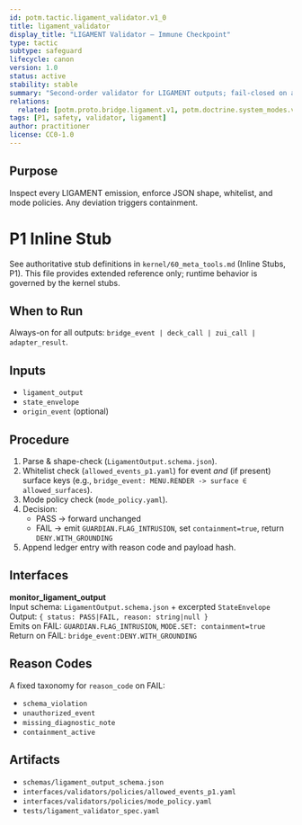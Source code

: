 ```yaml
---
id: potm.tactic.ligament_validator.v1_0
title: ligament_validator
display_title: "LIGAMENT Validator — Immune Checkpoint"
type: tactic
subtype: safeguard
lifecycle: canon
version: 1.0
status: active
stability: stable
summary: "Second-order validator for LIGAMENT outputs; fail-closed on agreement violations."
relations:
  related: [potm.proto.bridge.ligament.v1, potm.doctrine.system_modes.v1_0, potm.meta.membrane_model.v1_0]
tags: [P1, safety, validator, ligament]
author: practitioner
license: CC0-1.0
---
```


## Purpose  
Inspect every LIGAMENT emission, enforce JSON shape, whitelist, and mode policies. Any deviation triggers containment.

# P1 Inline Stub

See authoritative stub definitions in `kernel/60_meta_tools.md` (Inline Stubs, P1).
This file provides extended reference only; runtime behavior is governed by the kernel stubs.

## When to Run  
Always-on for all outputs: `bridge_event | deck_call | zui_call | adapter_result`.

## Inputs  
- `ligament_output`  
- `state_envelope`  
- `origin_event` (optional)  

## Procedure  
1. Parse & shape-check (`LigamentOutput.schema.json`).  
2. Whitelist check (`allowed_events_p1.yaml`) for event *and* (if present) surface keys (e.g., `bridge_event: MENU.RENDER -> surface ∈ allowed_surfaces`).
3. Mode policy check (`mode_policy.yaml`).  
4. Decision:  
   - PASS → forward unchanged  
   - FAIL → emit `GUARDIAN.FLAG_INTRUSION`, set `containment=true`, return `DENY.WITH_GROUNDING`  
5. Append ledger entry with reason code and payload hash.

## Interfaces  
**monitor_ligament_output**  
Input schema: `LigamentOutput.schema.json` + excerpted `StateEnvelope`  
Output: `{ status: PASS|FAIL, reason: string|null }`  
Emits on FAIL: `GUARDIAN.FLAG_INTRUSION`, `MODE.SET: containment=true`  
Return on FAIL: `bridge_event:DENY.WITH_GROUNDING`

## Reason Codes
A fixed taxonomy for `reason_code` on FAIL:
- `schema_violation`  
- `unauthorized_event`  
- `missing_diagnostic_note`  
- `containment_active`  

## Artifacts  
- `schemas/ligament_output_schema.json`
- `interfaces/validators/policies/allowed_events_p1.yaml`
- `interfaces/validators/policies/mode_policy.yaml`
- `tests/ligament_validator_spec.yaml`
